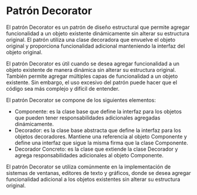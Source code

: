 # Patrón Decorator

El patrón Decorator es un patrón de diseño estructural que permite agregar funcionalidad a un objeto existente dinámicamente sin alterar su estructura original. El patrón utiliza una clase decoradora que envuelve el objeto original y proporciona funcionalidad adicional manteniendo la interfaz del objeto original.

El patrón Decorator es útil cuando se desea agregar funcionalidad a un objeto existente de manera dinámica sin alterar su estructura original. También permite agregar múltiples capas de funcionalidad a un objeto existente. Sin embargo, el uso excesivo del patrón puede hacer que el código sea más complejo y difícil de entender.

El patrón Decorator se compone de los siguientes elementos:

- Componente: es la clase base que define la interfaz para los objetos que pueden tener responsabilidades adicionales agregadas dinámicamente.
- Decorador: es la clase base abstracta que define la interfaz para los objetos decoradores. Mantiene una referencia al objeto Componente y define una interfaz que sigue la misma firma que la clase Componente.
- Decorador Concreto: es la clase que extiende la clase Decorador y agrega responsabilidades adicionales al objeto Componente.

El patrón Decorator se utiliza comúnmente en la implementación de sistemas de ventanas, editores de texto y gráficos, donde se desea agregar funcionalidad adicional a los objetos existentes sin alterar su estructura original.
